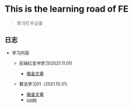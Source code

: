 # This is the learning road of FE

> 学习打卡记录

## 日志

- 学习内容
  - 前端红宝书学习(2021.11.01)

    - [掘金文章](https://juejin.cn/post/7025575335672414239)
  - 算法学习01（2021.10.31）
  
    - [掘金文章](https://juejin.cn/post/7025167372243714084/)
    - [code](code/algorithm/sorting/the_classic_sorting.js)
  